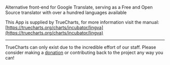 Alternative front-end for Google Translate, serving as a Free and Open Source translator with over a hundred languages available

This App is supplied by TrueCharts, for more information visit the manual: [https://truecharts.org/charts/incubator/lingva](https://truecharts.org/charts/incubator/lingva)

---

TrueCharts can only exist due to the incredible effort of our staff.
Please consider making a [donation](https://truecharts.org/sponsor) or contributing back to the project any way you can!
